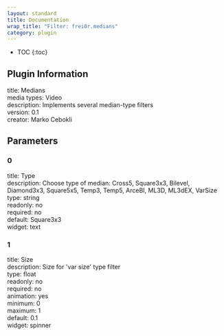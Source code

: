```yaml
---
layout: standard
title: Documentation
wrap_title: "Filter: frei0r.medians"
category: plugin
---
```

* TOC
{:toc}

## Plugin Information

title: Medians  
media types:
Video  
description: Implements several median-type filters  
version: 0.1  
creator: Marko Cebokli  

## Parameters

### 0

title: Type    
description:
Choose type of median: Cross5, Square3x3, Bilevel, Diamond3x3, Square5x5, Temp3, Temp5, ArceBI, ML3D, ML3dEX, VarSize  
type: string  
readonly: no  
required: no  
default: Square3x3  
widget: text  

### 1

title: Size    
description:
Size for &#39;var size&#39; type filter  
type: float  
readonly: no  
required: no  
animation: yes  
minimum: 0  
maximum: 1  
default: 0.1  
widget: spinner  

